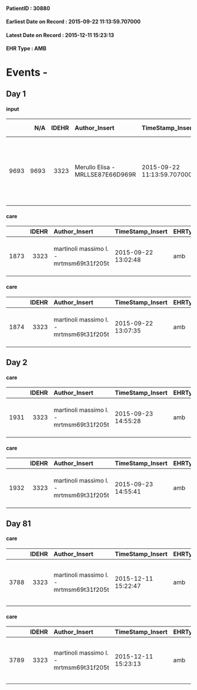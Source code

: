 
#### PatientID : 30880
#### Earliest Date on Record : 2015-09-22 11:13:59.707000
#### Latest Date on Record : 2015-12-11 15:23:13
#### EHR Type : AMB

# Events - 

## Day 1

#### input
|      |    N/A |   IDEHR | Author_Insert                    | TimeStamp_Insert           | EHRType   |   PatientID |   IDDigitalSignDocument | persone_vicine   |   Unnamed: 0_x.1 |   IDANAMNESI_SOCIALE | Patient   | FamigliaAltro   | Paziente_T   | FamigliaAltro_T   |   Non_Rilevabile_x.1 | Note_Non_Rilevabile_x.1   | opt_Problemi   | chk_contr_sintomi   | opt_paziente_a   | opt_famiglia_a   | opt_adeguatezza   | opt_paziente_solo   | ds_note_con                                                                              | opt_presente_assente   | Presenza_minori   | Caregiver_principale   | opt_capacita   | ds_familiari_coinv   | opt_necessario   | opt_presente   | opt_risorse_ec   | opt_paziente_psi   | opt_Ins_vol   | ds_note_prio                                                                                    | opt_paziente_ad   | opt_caregiver_ad   | opt_esenzione   | opt_inv_civile   |   invalidita_perc |   ds_codice_es | Needs     | Domestic partnership   | Fragility   | opt_disponibilita_f   | opt_indennita_acc         | opt_legge                 | opt_famiglia_psi   | opt_disponibilit_paz   |
|-----:|-------:|--------:|:---------------------------------|:---------------------------|:----------|------------:|------------------------:|:-----------------|-----------------:|---------------------:|:----------|:----------------|:-------------|:------------------|---------------------:|:--------------------------|:---------------|:--------------------|:-----------------|:-----------------|:------------------|:--------------------|:-----------------------------------------------------------------------------------------|:-----------------------|:------------------|:-----------------------|:---------------|:---------------------|:-----------------|:---------------|:-----------------|:-------------------|:--------------|:------------------------------------------------------------------------------------------------|:------------------|:-------------------|:----------------|:-----------------|------------------:|---------------:|:----------|:-----------------------|:------------|:----------------------|:--------------------------|:--------------------------|:-------------------|:-----------------------|
| 9693 |   9693 |    3323 | Merullo Elisa - MRLLSE87E66D969R | 2015-09-22 11:13:59.707000 | AMB       |       30880 |                  141166 | N/A              |             1466 |                 1013 | Si#1      | Si#1            | No#0         | Si#1              |                    0 | NR                        | No#0           | controllo sintomi#0 | Congruenti#1     | Congruenti#1     | Si#1              | No#0                | Vive con il marito Angelo che l'assiste e una figlia di 26 anni. Altro figlio fuori casa | Presente#1             | No#0              | spouse                 | Adeguato#0     | sons                 | No#0             | No#0           | Adeguate#1       | No#0               | No#0          | I figli sembrano orientati rispetto ad un percorso di CP e allo stesso modo descrivono il padre | Parziale#1        | Totale#2           | Si#1            | Si#1             |               100 |             48 | Clinici#0 | Coniuge/Convivente#0   | nessuna#0   | Da verificare#2       | in fase di accertamento#2 | in fase di accertamento#2 | No#0               | Da verificare#2        |

#### care
|      |   IDEHR | Author_Insert                           | TimeStamp_Insert    | EHRType   |   PatientID |   IDGESTIONE_AUSILI |   ds_ncons |   opt_annulla_consegna | ds_note_x   | dt_Ric_consegna     | dt_ric_cons_forn    | opt_ausilio                                     |
|-----:|--------:|:----------------------------------------|:--------------------|:----------|------------:|--------------------:|-----------:|-----------------------:|:------------|:--------------------|:--------------------|:------------------------------------------------|
| 1873 |    3323 | martinoli massimo l. - mrtmsm69t31f205t | 2015-09-22 13:02:48 | amb       |       30880 |                1717 |      26141 |                      0 | urgent      | 2015-09-22 00:00:00 | 2015-09-22 00:00:00 | electronic articulated bed with side rails # 14 |

#### care
|      |   IDEHR | Author_Insert                           | TimeStamp_Insert    | EHRType   |   PatientID |   IDGESTIONE_AUSILI |   ds_ncons |   opt_annulla_consegna | ds_note_x   | dt_Ric_consegna     | dt_ric_cons_forn    | opt_ausilio                             |
|-----:|--------:|:----------------------------------------|:--------------------|:----------|------------:|--------------------:|-----------:|-----------------------:|:------------|:--------------------|:--------------------|:----------------------------------------|
| 1874 |    3323 | martinoli massimo l. - mrtmsm69t31f205t | 2015-09-22 13:07:35 | amb       |       30880 |                1718 |      26141 |                      0 | urgent      | 2015-09-22 00:00:00 | 2015-09-22 00:00:00 | antid air mattress with compressor # 16 |


## Day 2

#### care
|      |   IDEHR | Author_Insert                           | TimeStamp_Insert    | EHRType   |   PatientID |   IDGESTIONE_AUSILI |   ds_ncons |   opt_annulla_consegna | ds_note_x                                   | dt_Ric_consegna     | dt_ric_cons_forn    | opt_ausilio                             |
|-----:|--------:|:----------------------------------------|:--------------------|:----------|------------:|--------------------:|-----------:|-----------------------:|:--------------------------------------------|:--------------------|:--------------------|:----------------------------------------|
| 1931 |    3323 | martinoli massimo l. - mrtmsm69t31f205t | 2015-09-23 14:55:28 | amb       |       30880 |                1775 |      26141 |                      1 | urgent / deceased on the same day the order | 2015-09-22 00:00:00 | 2015-09-22 00:00:00 | antid air mattress with compressor # 16 |

#### care
|      |   IDEHR | Author_Insert                           | TimeStamp_Insert    | EHRType   |   PatientID |   IDGESTIONE_AUSILI |   ds_ncons |   opt_annulla_consegna | ds_note_x                                   | dt_Ric_consegna     | dt_ric_cons_forn    | opt_ausilio                                     |
|-----:|--------:|:----------------------------------------|:--------------------|:----------|------------:|--------------------:|-----------:|-----------------------:|:--------------------------------------------|:--------------------|:--------------------|:------------------------------------------------|
| 1932 |    3323 | martinoli massimo l. - mrtmsm69t31f205t | 2015-09-23 14:55:41 | amb       |       30880 |                1776 |      26141 |                      1 | urgent / deceased on the same day the order | 2015-09-22 00:00:00 | 2015-09-22 00:00:00 | electronic articulated bed with side rails # 14 |


## Day 81

#### care
|      |   IDEHR | Author_Insert                           | TimeStamp_Insert    | EHRType   |   PatientID |   IDGESTIONE_AUSILI |   ds_ncons |   opt_annulla_consegna | ds_note_x                                         | dt_Ric_consegna     | dt_ric_cons_forn    | opt_ausilio                             |
|-----:|--------:|:----------------------------------------|:--------------------|:----------|------------:|--------------------:|-----------:|-----------------------:|:--------------------------------------------------|:--------------------|:--------------------|:----------------------------------------|
| 3788 |    3323 | martinoli massimo l. - mrtmsm69t31f205t | 2015-12-11 15:22:47 | amb       |       30880 |                3646 |      26141 |                      1 | urgent / deceased same day delivery / wasted trip | 2015-09-22 00:00:00 | 2015-09-22 00:00:00 | antid air mattress with compressor # 16 |

#### care
|      |   IDEHR | Author_Insert                           | TimeStamp_Insert    | EHRType   |   PatientID |   IDGESTIONE_AUSILI |   ds_ncons |   opt_annulla_consegna | ds_note_x                                         | dt_Ric_consegna     | dt_ric_cons_forn    | opt_ausilio                                     |
|-----:|--------:|:----------------------------------------|:--------------------|:----------|------------:|--------------------:|-----------:|-----------------------:|:--------------------------------------------------|:--------------------|:--------------------|:------------------------------------------------|
| 3789 |    3323 | martinoli massimo l. - mrtmsm69t31f205t | 2015-12-11 15:23:13 | amb       |       30880 |                3647 |      26141 |                      1 | urgent / deceased same day delivery / wasted trip | 2015-09-22 00:00:00 | 2015-09-22 00:00:00 | electronic articulated bed with side rails # 14 |


